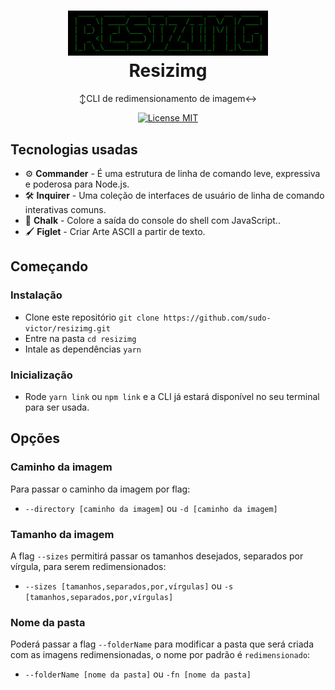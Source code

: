 <h1 align="center">
<img src="./src/assets/logo.jpg" width="320"/>
<br/>
Resizimg
</h1>

<p align="center">
↕CLI de redimensionamento de imagem↔
</p>
<p align="center">
  <a href="https://opensource.org/licenses/MIT">
    <img src="https://img.shields.io/badge/License-MIT-blue.svg" alt="License MIT">
  </a>
</p>

## Tecnologias usadas

-   ⚙ **Commander** - É uma estrutura de linha de comando leve, expressiva e poderosa para Node.js.
-   🛠 **Inquirer** - Uma coleção de interfaces de usuário de linha de comando interativas comuns.
-   💅 **Chalk** - Colore a saída do console do shell com JavaScript..
-  🖌 **Figlet** - Criar Arte ASCII a partir de texto.

## Começando

### Instalação

-   Clone este repositório `git clone https://github.com/sudo-victor/resizimg.git`
-   Entre na pasta `cd resizimg`
-   Intale as dependências `yarn`

### Inicialização

-   Rode `yarn link` ou `npm link` e a CLI já estará disponível no seu terminal para ser usada.

## Opções

### Caminho da imagem
Para passar o caminho da imagem por flag:
- `--directory [caminho da imagem]` ou `-d [caminho da imagem]`

### Tamanho da imagem
A flag `--sizes` permitirá passar os tamanhos desejados, separados por vírgula, para serem redimensionados:
- `--sizes [tamanhos,separados,por,vírgulas]` ou `-s [tamanhos,separados,por,vírgulas]`

### Nome da pasta
Poderá passar a flag `--folderName` para modificar a pasta que será criada com as imagens redimensionadas, o nome por padrão é `redimensionado`:
- `--folderName [nome da pasta]` ou `-fn [nome da pasta]`

